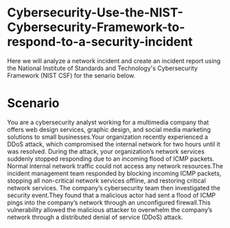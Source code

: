 # Cybersecurity-Use-the-NIST-Cybersecurity-Framework-to-respond-to-a-security-incident
Here we will analyze a network incident and create an incident report using the National Institute of Standards and Technology's Cybersecurity Framework (NIST CSF) for the senario below.

# Scenario
You are a cybersecurity analyst working for a multimedia company that offers web design services, graphic design, and social media marketing solutions to small businesses.Your organization recently experienced a DDoS attack, which compromised the internal network for two hours until it was resolved.
During the attack, your organization’s network services suddenly stopped responding due to an incoming flood of ICMP packets. Normal internal network traffic could not access any network resources.The incident management team responded by blocking incoming ICMP packets, stopping all non-critical network services offline, and restoring critical network services. 
The company’s cybersecurity team then investigated the security event.They found that a malicious actor had sent a flood of ICMP pings into the company’s network through an unconfigured firewall.This vulnerability allowed the malicious attacker to overwhelm the company’s network through a distributed denial of service (DDoS) attack. 
